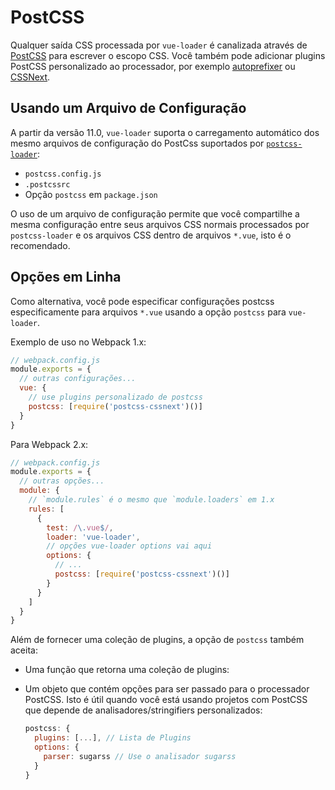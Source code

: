 # PostCSS

Qualquer saída CSS processada por `vue-loader` é canalizada através de [PostCSS](https://github.com/postcss/postcss) para escrever o escopo CSS. Você também pode adicionar plugins PostCSS personalizado ao processador, por exemplo [autoprefixer](https://github.com/postcss/autoprefixer) ou [CSSNext](http://cssnext.io/).

## Usando um Arquivo de Configuração

A partir da versão 11.0, `vue-loader` suporta o carregamento automático dos mesmo arquivos de configuração do PostCss suportados por [`postcss-loader`](https://github.com/postcss/postcss-loader#usage):

- `postcss.config.js`
- `.postcssrc`
- Opção `postcss` em `package.json`

O uso de um arquivo de configuração permite que você compartilhe a mesma configuração entre seus arquivos CSS normais processados por `postcss-loader` e os arquivos CSS dentro de arquivos `*.vue`, isto é o recomendado.

## Opções em Linha

Como alternativa, você pode especificar configurações postcss especificamente para arquivos `*.vue` usando a opção `postcss` para `vue-loader`.

Exemplo de uso no Webpack 1.x:

```js
// webpack.config.js
module.exports = {
  // outras configurações...
  vue: {
    // use plugins personalizado de postcss
    postcss: [require('postcss-cssnext')()]
  }
}
```

Para Webpack 2.x:

```js
// webpack.config.js
module.exports = {
  // outras opções...
  module: {
    // `module.rules` é o mesmo que `module.loaders` em 1.x
    rules: [
      {
        test: /\.vue$/,
        loader: 'vue-loader',
        // opções vue-loader options vai aqui
        options: {
          // ...
          postcss: [require('postcss-cssnext')()]
        }
      }
    ]
  }
}
```

Além de fornecer uma coleção de plugins, a opção de `postcss` também aceita:

- Uma função que retorna uma coleção de plugins:

- Um objeto que contém opções para ser passado para o processador PostCSS. Isto é útil quando você está usando projetos com PostCSS que depende de analisadores/stringifiers personalizados:

  ```js
  postcss: {
    plugins: [...], // Lista de Plugins
    options: {
      parser: sugarss // Use o analisador sugarss
    }
  }
  ```
